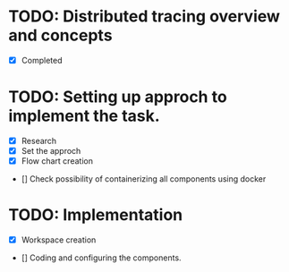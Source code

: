 # TODO: Distributed tracing overview and concepts
- [x] Completed

# TODO: Setting up approch to implement the task. 
- [x] Research
- [x] Set the approch
- [x] Flow chart creation
- [] Check possibility of containerizing all components using docker 


# TODO: Implementation
- [x] Workspace creation
- [] Coding and configuring the components.